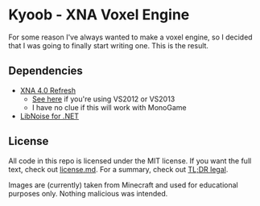 Kyoob - XNA Voxel Engine
========================

For some reason I've always wanted to make a voxel engine, so I decided that
I was going to finally start writing one. This is the result.

Dependencies
------------

* [XNA 4.0 Refresh](http://www.microsoft.com/en-us/download/details.aspx?id=27599)
  * [See here](http://what-ev.net/2014/02/19/the-xna-enabler-app-xna-in-visual-studio-2012-2013/)
    if you're using VS2012 or VS2013
  * I have no clue if this will work with MonoGame
* [LibNoise for .NET](https://libnoisedotnet.codeplex.com/)

License
-------

All code in this repo is licensed under the MIT license. If you want the full
text, check out [license.md](license.md). For a summary, check out
[TL;DR legal](https://www.tldrlegal.com/l/mit).

Images are (currently) taken from Minecraft and used for educational purposes
only. Nothing malicious was intended.